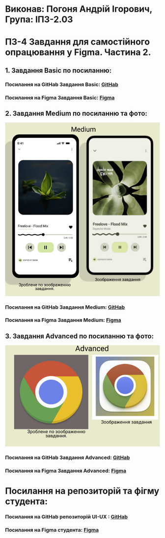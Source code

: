 # Виконав: Погоня Андрій Ігорович, Група: ІПЗ-2.03

# ПЗ-4 Завдання для самостійного опрацювання у Figma. Частина 2.

## 1. Завдання Basic по посиланню:

### Посилання на GitHab Завдання Basiс: [GitHab](https://github.com/Herder1836/UI-UX/tree/main/workshop_3)
### Посилання на Figma Завдання Basiс: [Figma](https://www.figma.com/file/qUGraLpne01d3zkojXCaGn?m=auto&fuid=1478016580879173983&type=design)

## 2. Завдання Medium по посиланню та фото:

![](images/Снимок%20экрана%202025-03-31%20121023.png)

### Посилання на GitHab Завдання Medium: [GitHab](https://github.com/Herder1836/UI-UX/tree/main/workshop_6)
### Посилання на Figma Завдання Medium: [Figma](https://www.figma.com/design/IKSW6guqxeP3UXMGd4NahK/workshop_6?node-id=0-1&p=f&t=tDo8DeBr9JTdaIXH-0)

## 3. Завдання Advanced по посиланню та фото:

![](images/Снимок%20экрана%202025-03-31%20121027.png)

### Посилання на GitHab Завдання Advanced: [GitHab](https://github.com/Herder1836/UI-UX/tree/main/workshop_6)
### Посилання на Figma Завдання Advanced: [Figma](https://www.figma.com/design/IKSW6guqxeP3UXMGd4NahK/workshop_6?node-id=0-1&p=f&t=tDo8DeBr9JTdaIXH-0)


# Посилання на репозиторій та фігму студента:

### Посилання на GitHab репозиторій UI-UX : [GitHab](https://github.com/Herder1836/UI-UX/tree/main)
### Посилання на Figma студента: [Figma](https://www.figma.com/design/IKSW6guqxeP3UXMGd4NahK/workshop_6?node-id=0-1&p=f&t=tDo8DeBr9JTdaIXH-0)
